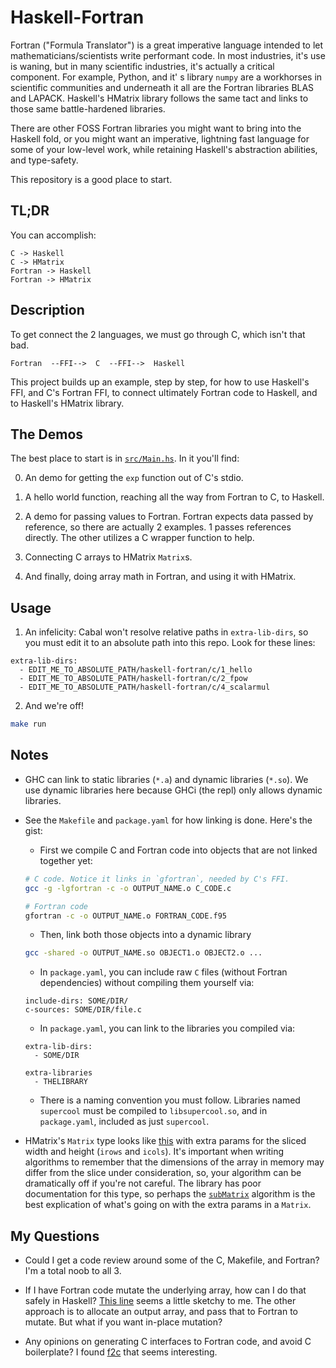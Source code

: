 # Haskell-Fortran

Fortran ("Formula Translator") is a great imperative language intended to let mathematicians/scientists write performant code. In most industries, it's use is waning, but in many scientific industries, it's actually a critical component. For example, Python, and it' s library `numpy` are a workhorses in scientific communities and underneath it all are the Fortran libraries BLAS and LAPACK. Haskell's HMatrix library follows the same tact and links to those same battle-hardened libraries.

There are other FOSS Fortran libraries you might want to bring into the Haskell fold, or you might want an imperative, lightning fast language for some of your low-level work, while retaining Haskell's abstraction abilities, and type-safety.

This repository is a good place to start.


## TL;DR

You can accomplish:

```
C -> Haskell
C -> HMatrix
Fortran -> Haskell
Fortran -> HMatrix
```

## Description

To get connect the 2 languages, we must go through C, which isn't that bad.

```
Fortran  --FFI-->  C  --FFI-->  Haskell
```

This project builds up an example, step by step, for how to use Haskell's FFI, and C's Fortran FFI, to connect ultimately Fortran code to Haskell, and to Haskell's HMatrix library.


## The Demos

The best place to start is in [`src/Main.hs`](https://github.com/freckletonj/haskell-fortran/blob/master/src/Main.hs). In it you'll find:

0. An demo for getting the `exp` function out of C's stdio.

1. A hello world function, reaching all the way from Fortran to C, to Haskell.

2. A demo for passing values to Fortran. Fortran expects data passed by reference, so there are actually 2 examples. 1 passes references directly. The other utilizes a C wrapper function to help.

3. Connecting C arrays to HMatrix `Matrix`s.

4. And finally, doing array math in Fortran, and using it with HMatrix.


## Usage

1. An infelicity: Cabal won't resolve relative paths in `extra-lib-dirs`, so you must edit it to an absolute path into this repo. Look for these lines:

```
extra-lib-dirs:
  - EDIT_ME_TO_ABSOLUTE_PATH/haskell-fortran/c/1_hello
  - EDIT_ME_TO_ABSOLUTE_PATH/haskell-fortran/c/2_fpow
  - EDIT_ME_TO_ABSOLUTE_PATH/haskell-fortran/c/4_scalarmul
```

2. And we're off!

```sh
make run
```


## Notes

* GHC can link to static libraries (`*.a`) and dynamic libraries (`*.so`). We use dynamic libraries here because GHCi (the repl) only allows dynamic libraries.

* See the `Makefile` and `package.yaml` for how linking is done. Here's the gist:

    * First we compile C and Fortran code into objects that are not linked together yet:

    ```sh
    # C code. Notice it links in `gfortran`, needed by C's FFI.
    gcc -g -lgfortran -c -o OUTPUT_NAME.o C_CODE.c

    # Fortran code
    gfortran -c -o OUTPUT_NAME.o FORTRAN_CODE.f95
    ```

    * Then, link both those objects into a dynamic library

    ```sh
    gcc -shared -o OUTPUT_NAME.so OBJECT1.o OBJECT2.o ...
    ```

    * In `package.yaml`, you can include raw `C` files (without Fortran dependencies) without compiling them yourself via:

    ```
    include-dirs: SOME/DIR/
    c-sources: SOME/DIR/file.c
    ```

    * In `package.yaml`, you can link to the libraries you compiled via:

    ```
    extra-lib-dirs:
      - SOME/DIR

    extra-libraries
      - THELIBRARY
    ```

    * There is a naming convention you must follow. Libraries named `supercool` must be compiled to `libsupercool.so`, and in `package.yaml`, included as just `supercool`.

* HMatrix's `Matrix` type looks like [this](https://hackage.haskell.org/package/hmatrix-0.20.2/docs/src/Internal.Matrix.html#Matrix) with extra params for the sliced width and height (`irows` and `icols`). It's important when writing algorithms to remember that the dimensions of the array in memory may differ from the slice under consideration, so, your algorithm can be dramatically off if you're not careful. The library has poor documentation for this type, so perhaps the [`subMatrix`](https://hackage.haskell.org/package/hmatrix-0.20.2/docs/src/Internal.Matrix.html#subMatrix) algorithm is the best explication of what's going on with the extra params in a `Matrix`.

## My Questions

- Could I get a code review around some of the C, Makefile, and Fortran? I'm a total noob to all 3.

- If I have Fortran code mutate the underlying array, how can I do that safely in Haskell? [This line](https://github.com/freckletonj/haskell-fortran/blob/master/src/Main.hs#L90) seems a little sketchy to me. The other approach is to allocate an output array, and pass that to Fortran to mutate. But what if you want in-place mutation?

- Any opinions on generating C interfaces to Fortran code, and avoid C boilerplate? I found [f2c](http://www.netlib.org/f2c/) that seems interesting.

